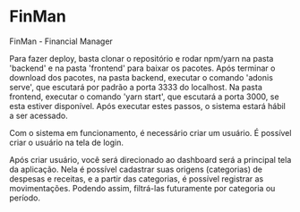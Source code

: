 # FinMan

FinMan - Financial Manager

Para fazer deploy, basta clonar o repositório e rodar npm/yarn na pasta 'backend' e na pasta 'frontend' para baixar os pacotes. Após terminar o download dos pacotes, na pasta backend, executar o comando 'adonis serve', que escutará por padrão a porta 3333 do localhost. Na pasta frontend, executar o comando 'yarn start', que escutará a porta 3000, se esta estiver disponível. Após executar estes passos, o sistema estará hábil a ser acessado.

Com o sistema em funcionamento, é necessário criar um usuário. É possível criar o usuário na tela de login.

Após criar usuário, você será direcionado ao dashboard será a principal tela da aplicação. Nela é possível cadastrar suas origens (categorias) de despesas e receitas, e a partir das categorias, é possível registrar as movimentações. Podendo assim, filtrá-las futuramente por categoria ou período.
